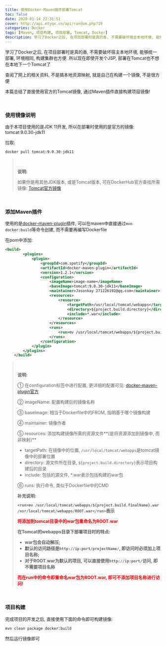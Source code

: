 ```yaml
---
title: 使用Docker-Maven插件部署Tomcat
toc: false
date: 2020-01-14 22:31:51
cover: http://api.mtyqx.cn/api/random.php?19
categories: Docker
tags: [Maven, 项目构建, 项目部署, Tomcat, Docker]
description: 学习了Docker之后, 在项目部署时是真的香, 不需要破坏宿主本地环境, 能够统一部署, 环境相同, 构建集群也方便. 所以现在即使开发个JSP, 部署在Tomcat也不想在本地下一个Tomcat了
---
```


学习了Docker之后, 在项目部署时是真的香, 不需要破坏宿主本地环境, 能够统一部署, 环境相同, 构建集群也方便. 所以现在即使开发个JSP, 部署在Tomcat也不想在本地下一个Tomcat了

查阅了网上的相关资料, 不是搞本地资源映射, 就是自己在构建一个镜像, 不是很方便

本篇总结了直接使用官方的Tomcat镜像, 通过Maven插件直接构建项目镜像!

<br/>

<!--more-->

### 使用镜像说明

由于本项目使用的是JDK 11开发, 所以在部署时使用的是官方的镜像: tomcat:9.0.30-jdk11

拉取:

```bash
docker pull tomcat:9.0.30-jdk11
```

><br/>
>
>**说明:**
>
>如果你是用其他JDK版本, 或是Tomcat版本, 可在DockerHub官方查找所需镜像: [Tomcat官方镜像](https://hub.docker.com/_/tomcat)

<br/>

### 添加Maven插件

使用的是[docker-maven-plugin](https://github.com/spotify/docker-maven-plugin)插件, 可以在maven中直接通过`mvn docker:build`等命令创建, 而不需要再编写Dockerfile

在pom中添加:

```xml
<build>
        <plugins>
            <plugin>
                <groupId>com.spotify</groupId>
                <artifactId>docker-maven-plugin</artifactId>
                <version>1.2.1</version>
                <configuration>
                    <imageName>image-name</imageName>
                    <baseImage>tomcat:9.0.30-jdk11</baseImage>
                    <maintainer>Jasonkay 271226192@qq.com</maintainer>
                    <resources>
                        <resource>
                            <targetPath>/usr/local/tomcat/webapps</targetPath>
                            <directory>${project.build.directory}</directory>
                            <include>*.war</include>
                        </resource>
                    </resources>
                    <runs>
                        <run>mv /usr/local/tomcat/webapps/${project.build.finalName}.war /usr/local/tomcat/webapps/ROOT.war</run>
                    </runs>
                </configuration>
            </plugin>
        </plugins>
    </build>
```

><br/>
>
>**说明:**
>
>① 在configuration标签中进行配置, 更详细的配置可见: [docker-maven-plugin官方](https://github.com/spotify/docker-maven-plugin)
>
>② imageName: 配置构建后的镜像名称
>
>③ baseImage: 相当于Dockerfile中的FROM, 指明基于哪个镜像构建
>
>④ maintainer: 镜像作者
>
>⑤ resources: 添加构建镜像所需的资源文件**(是将资源添加到镜像中, 而非映射)**
>
>-   targetPath: 在镜像中的位置, `/usr/local/tomcat/webapps`是tomcat镜像中的部署位置
>-   directory: 源文件所在目录, `${project.build.directory}`表示项目构建后的目录
>-   include: 包括的源文件, *.war表示包括构建的war包
>
>⑥ runs: 执行命令, 类似于Dockerfile中的CMD
>
>**补充说明:**
>
>**`<run>mv /usr/local/tomcat/webapps/${project.build.finalName}.war /usr/local/tomcat/webapps/ROOT.war</run>`表示**
>
><font color="#f00">**将添加到tomcat目录中的war包重命名为ROOT.war**</font>
>
>**在Tomcat的webapps目录下部署项目时的特点:**
>
>-   **war包会自动解压;**
>-   **默认的访问路径是`http://ip:port/projectName/`, 即访问时必须加上项目名称;**
>-   **对于ROOT.war为默认的项目, 可以直接使用`http://ip:port/`访问, 即不需要项目名称**
>
><font color="#f00">**而在run中的命令即重命名war包为ROOT.war, 即可不添加项目名称进行访问!**</font>

<br/>

### 项目构建

完成项目的开发之后, 直接使用下面的命令即可构建镜像:

```bash
mvn clean package docker:build
```

然后运行镜像即可

<br/>